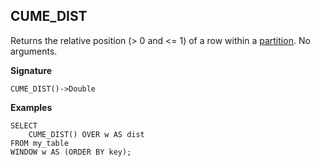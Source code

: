 ## CUME_DIST

Returns the relative position (> 0 and <= 1) of a row within a [partition](../../../syntax/window.md#partition). No arguments.

**Signature**
```
CUME_DIST()->Double
```


**Examples**
``` yql
SELECT
    CUME_DIST() OVER w AS dist
FROM my_table
WINDOW w AS (ORDER BY key);
```

